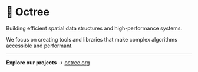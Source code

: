 # 🌳 Octree

Building efficient spatial data structures and high-performance systems.

We focus on creating tools and libraries that make complex algorithms accessible and performant.

---

**Explore our projects** → [octree.org](https://octree.org) 